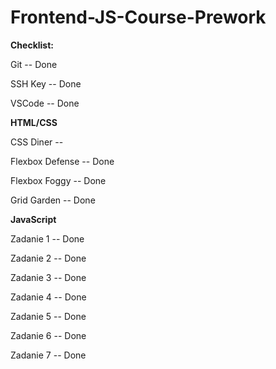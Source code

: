 # Frontend-JS-Course-Prework

**Checklist:**

Git -- Done

SSH Key -- Done

VSCode -- Done

**HTML/CSS**

CSS Diner -- 

Flexbox Defense -- Done

Flexbox Foggy -- Done

Grid Garden -- Done


**JavaScript**

Zadanie 1 -- Done

Zadanie 2 -- Done

Zadanie 3 -- Done

Zadanie 4 -- Done

Zadanie 5 -- Done

Zadanie 6 -- Done

Zadanie 7 -- Done

